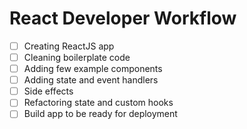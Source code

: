 # React Developer Workflow

- [ ] Creating ReactJS app
- [ ] Cleaning boilerplate code
- [ ] Adding few example components
- [ ] Adding state and event handlers
- [ ] Side effects
- [ ] Refactoring state and custom hooks
- [ ] Build app to be ready for deployment